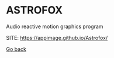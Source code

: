 # ASTROFOX
 
 Audio reactive motion graphics program
 
 SITE: https://appimage.github.io/Astrofox/

 [Go back](./)
